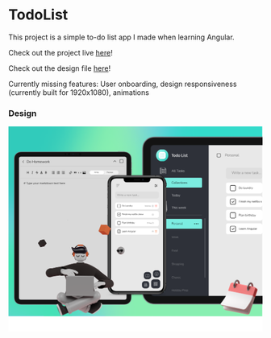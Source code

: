 # TodoList

This project is a simple to-do list app I made when learning Angular.

Check out the project live [here](https://bisxsh.github.io/angular-todo-list/)!

Check out the design file [here](https://www.figma.com/file/GQTxnhir2TgDUJDulqsMWV/Todo-list?node-id=0%3A1)!

Currently missing features: User onboarding, design responsiveness (currently built for 1920x1080), animations

### Design
![Design](src/assets/readme/to-do-list.png)
